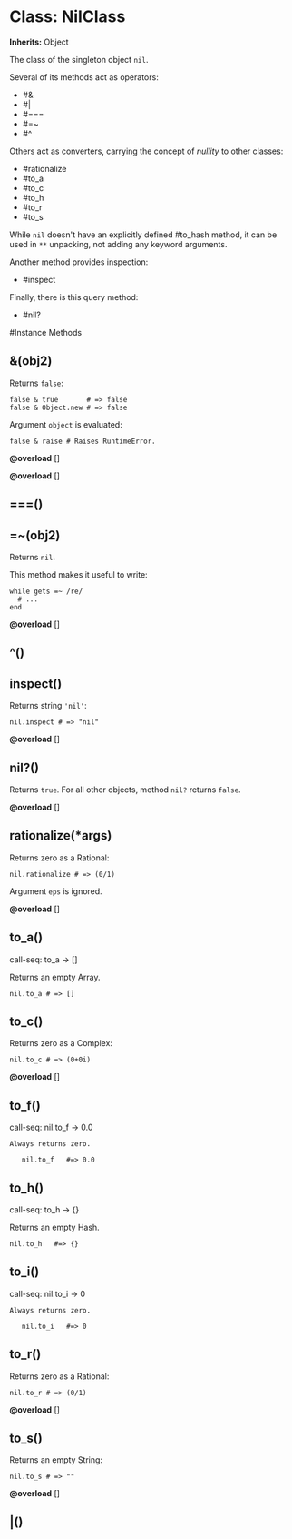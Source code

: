 # Class: NilClass
**Inherits:** Object
    

The class of the singleton object `nil`.

Several of its methods act as operators:

*   #&
*   #|
*   #===
*   #=~
*   #^

Others act as converters, carrying the concept of *nullity* to other classes:

*   #rationalize
*   #to_a
*   #to_c
*   #to_h
*   #to_r
*   #to_s

While `nil` doesn't have an explicitly defined #to_hash method, it can be used
in `**` unpacking, not adding any keyword arguments.

Another method provides inspection:

*   #inspect

Finally, there is this query method:

*   #nil?



#Instance Methods
## &(obj2) [](#method-i-&)
Returns `false`:

    false & true       # => false
    false & Object.new # => false

Argument `object` is evaluated:

    false & raise # Raises RuntimeError.

**@overload** [] 

**@overload** [] 

## ===() [](#method-i-===)

## =~(obj2) [](#method-i-=~)
Returns `nil`.

This method makes it useful to write:

    while gets =~ /re/
      # ...
    end

**@overload** [] 

## ^() [](#method-i-^)

## inspect() [](#method-i-inspect)
Returns string `'nil'`:

    nil.inspect # => "nil"

**@overload** [] 

## nil?() [](#method-i-nil?)
Returns `true`. For all other objects, method `nil?` returns `false`.

**@overload** [] 

## rationalize(*args) [](#method-i-rationalize)
Returns zero as a Rational:

    nil.rationalize # => (0/1)

Argument `eps` is ignored.

**@overload** [] 

## to_a() [](#method-i-to_a)
call-seq:
    to_a -> []

Returns an empty Array.

    nil.to_a # => []

## to_c() [](#method-i-to_c)
Returns zero as a Complex:

    nil.to_c # => (0+0i)

**@overload** [] 

## to_f() [](#method-i-to_f)
call-seq:
       nil.to_f    -> 0.0

    Always returns zero.

       nil.to_f   #=> 0.0

## to_h() [](#method-i-to_h)
call-seq:
    to_h -> {}

Returns an empty Hash.

    nil.to_h   #=> {}

## to_i() [](#method-i-to_i)
call-seq:
       nil.to_i -> 0

    Always returns zero.

       nil.to_i   #=> 0

## to_r() [](#method-i-to_r)
Returns zero as a Rational:

    nil.to_r # => (0/1)

**@overload** [] 

## to_s() [](#method-i-to_s)
Returns an empty String:

    nil.to_s # => ""

**@overload** [] 

## |() [](#method-i-|)

